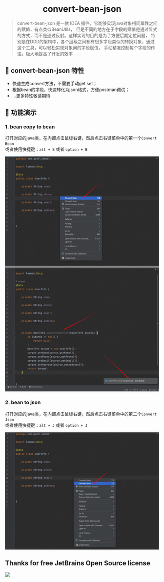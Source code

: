# <center> convert-bean-json


<!-- Plugin description -->
> convert-bean-json 是一款 IDEA 插件，它能够实现java对象相同属性之间的赋值，有点类似BeanUtils，
> 但是不同的地方在于字段的赋值是通过显式的方式，而不是通过反射。这样实现的目的是为了方便后期定位问题，
> 特别是在DDD的架构中，各个层级之间都有很多字段类似的转换对象，通过这个工具，可以轻松实现对象间的字段赋值，
> 手动精准控制每个字段的传递，极大地提高了开发的效率

## 🍬 convert-bean-json 特性
- 快速生成convert方法，不需要手动get set；
- 根据bean的字段，快速转化为json格式，方便postman调试；
- ...更多特性敬请期待

## 🌈 功能演示
### 1. bean copy to bean
打开对应的java类，在内部点击鼠标右键，然后点击右键菜单中的第一个`Convert Bean` <br>
或者使用快捷键：`alt + B` 或者 `option + B`     

![Convert Bean 1](https://raw.githubusercontent.com/guonl/convert-bean-json/main/src/main/resources/images/convert%20bean%201.jpg)
![Convert Bean 2](https://raw.githubusercontent.com/guonl/convert-bean-json/main/src/main/resources/images/convert%20bean%202.jpg)

### 2. bean to json
打开对应的java类，在内部点击鼠标右键，然后点击右键菜单中的第二个`Convert Json` <br>
或者使用快捷键：`alt + J` 或者 `option + J`     

![Convert Json](https://raw.githubusercontent.com/guonl/convert-bean-json/main/src/main/resources/images/convert%20json.jpg)        

<!-- Plugin description end -->

## Thanks for free JetBrains Open Source license

<a href="https://www.jetbrains.com/?from=LiteFlowX" target="_blank">
<img src="https://user-images.githubusercontent.com/1787798/69898077-4f4e3d00-138f-11ea-81f9-96fb7c49da89.png" height="200"/>
</a>

